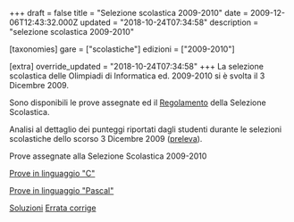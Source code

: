 +++
draft = false
title = "Selezione scolastica 2009-2010"
date = 2009-12-06T12:43:32.000Z
updated = "2018-10-24T07:34:58"
description = "selezione scolastica 2009-2010"

[taxonomies]
gare = ["scolastiche"]
edizioni = ["2009-2010"]

[extra]
override_updated = "2018-10-24T07:34:58"
+++
La selezione scolastica delle Olimpiadi di Informatica ed. 2009-2010 si è svolta il 3 Dicembre 2009.
<!-- more -->


Sono disponibili le prove assegnate ed il [Regolamento](/oldsite/sc2009/OII-RegSelScolastica_rev2-10-09.pdf) della Selezione Scolastica.

Analisi al dettaglio dei punteggi riportati dagli studenti durante le selezioni scolastiche dello scorso 3 Dicembre 2009 ([preleva](/oldsite/sc2009/Analisi_Risultati_Scolastica.pdf)).

Prove assegnate alla Selezione Scolastica 2009-2010

[Prove in linguaggio "C"](/oldsite/106/Selez_scol__2009_C.pdf)

[Prove in linguaggio "Pascal"](/oldsite/106/Selez_scol__2009_Pascal.pdf)

[Soluzioni](/oldsite/106/Selez_scol__2009_SOLUZIONI.pdf)
[Errata corrige](/oldsite/106/Errata%20Corrige-N.1%20logico-matematico.pdf)
